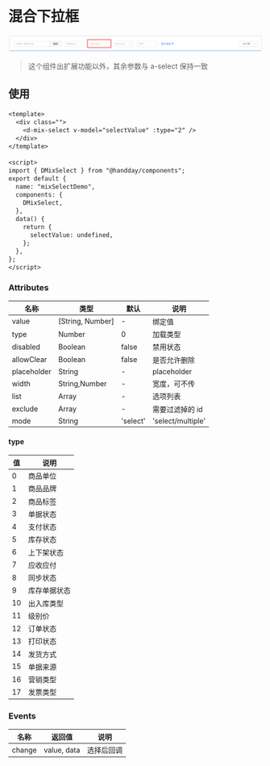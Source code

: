 # 混合下拉框

![img.png](../_media/mixSelect.png)

> 这个组件出扩展功能以外，其余参数与 a-select 保持一致

## 使用

```vue
<template>
  <div class="">
    <d-mix-select v-model="selectValue" :type="2" />
  </div>
</template>

<script>
import { DMixSelect } from "@handday/components";
export default {
  name: "mixSelectDemo",
  components: {
    DMixSelect,
  },
  data() {
    return {
      selectValue: undefined,
    };
  },
};
</script>
```

### Attributes

| 名称        | 类型             | 默认     | 说明              |
| ----------- | ---------------- | -------- | ----------------- |
| value       | [String, Number] | -        | 绑定值            |
| type        | Number           | 0        | 加载类型          |
| disabled    | Boolean          | false    | 禁用状态          |
| allowClear  | Boolean          | false    | 是否允许删除      |
| placeholder | String           | -        | placeholder       |
| width       | String,Number    | -        | 宽度，可不传      |
| list        | Array            | -        | 选项列表          |
| exclude     | Array            | -        | 需要过滤掉的 id   |
| mode        | String           | 'select' | 'select/multiple' |

#### type

| 值  | 说明         |
| --- | ------------ |
| 0   | 商品单位     |
| 1   | 商品品牌     |
| 2   | 商品标签     |
| 3   | 单据状态     |
| 4   | 支付状态     |
| 5   | 库存状态     |
| 6   | 上下架状态   |
| 7   | 应收应付     |
| 8   | 同步状态     |
| 9   | 库存单据状态 |
| 10  | 出入库类型   |
| 11  | 级别价       |
| 12  | 订单状态     |
| 13  | 打印状态     |
| 14  | 发货方式     |
| 15  | 单据来源     |
| 16  | 营销类型     |
| 17  | 发票类型     |

### Events

| 名称   | 返回值      | 说明       |
| ------ | ----------- | ---------- |
| change | value, data | 选择后回调 |
